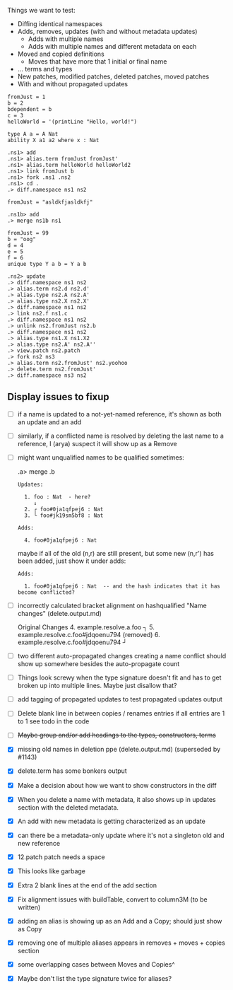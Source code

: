 
Things we want to test:

* Diffing identical namespaces
* Adds, removes, updates (with and without metadata updates)
  * Adds with multiple names
  * Adds with multiple names and different metadata on each
* Moved and copied definitions
  * Moves that have more that 1 initial or final name
* ... terms and types
* New patches, modified patches, deleted patches, moved patches
* With and without propagated updates

```unison:hide
fromJust = 1
b = 2
bdependent = b
c = 3
helloWorld = '(printLine "Hello, world!")

type A a = A Nat
ability X a1 a2 where x : Nat
```

```ucm
.ns1> add
.ns1> alias.term fromJust fromJust'
.ns1> alias.term helloWorld helloWorld2
.ns1> link fromJust b
.ns1> fork .ns1 .ns2
.ns1> cd .
.> diff.namespace ns1 ns2
```

```unison:hide
fromJust = "asldkfjasldkfj"
```

```ucm
.ns1b> add
.> merge ns1b ns1
```

```unison:hide
fromJust = 99
b = "oog"
d = 4
e = 5
f = 6
unique type Y a b = Y a b
```

```ucm
.ns2> update
.> diff.namespace ns1 ns2
.> alias.term ns2.d ns2.d'
.> alias.type ns2.A ns2.A'
.> alias.type ns2.X ns2.X'
.> diff.namespace ns1 ns2
.> link ns2.f ns1.c
.> diff.namespace ns1 ns2
.> unlink ns2.fromJust ns2.b
.> diff.namespace ns1 ns2
.> alias.type ns1.X ns1.X2
.> alias.type ns2.A' ns2.A''
.> view.patch ns2.patch
.> fork ns2 ns3
.> alias.term ns2.fromJust' ns2.yoohoo
.> delete.term ns2.fromJust'
.> diff.namespace ns3 ns2
```

## Display issues to fixup

- [ ] if a name is updated to a not-yet-named reference, it's shown as both an update and an add
- [ ] similarly, if a conflicted name is resolved by deleting the last name to
      a reference, I (arya) suspect it will show up as a Remove
- [ ] might want unqualified names to be qualified sometimes:

    .a> merge .b

      Updates:

        1. foo : Nat  - here?
           ↓
        2. ┌ foo#0ja1qfpej6 : Nat
        3. └ foo#jk19sm5bf8 : Nat

      Adds:

        4. foo#0ja1qfpej6 : Nat

    maybe if all of the old (n,r) are still present, but some new (n,r') has
    been added, just show it under adds:

      Adds:

        1. foo#0ja1qfpej6 : Nat  -- and the hash indicates that it has become conflicted?

- [ ] incorrectly calculated bracket alignment on hashqualified "Name changes"  (delete.output.md)

    Original                               Changes
    4. example.resolve.a.foo ┐             5. example.resolve.c.foo#jdqoenu794 (removed)
    6. example.resolve.c.foo#jdqoenu794 ┘  

- [ ] two different auto-propagated changes creating a name conflict should show
      up somewhere besides the auto-propagate count
- [ ] Things look screwy when the type signature doesn't fit and has to get broken
      up into multiple lines. Maybe just disallow that?
- [ ] add tagging of propagated updates to test propagated updates output
- [ ] Delete blank line in between copies / renames entries if all entries are 1 to 1
      see todo in the code
- [ ] ~~Maybe group and/or add headings to the types, constructors, terms~~
- [x] missing old names in deletion ppe (delete.output.md)  (superseded by \#1143)
- [x] delete.term has some bonkers output
- [x] Make a decision about how we want to show constructors in the diff
- [x] When you delete a name with metadata, it also shows up in updates section
      with the deleted metadata.
- [x] An add with new metadata is getting characterized as an update
- [x] can there be a metadata-only update where it's not a singleton old and new reference
- [x] 12.patch patch needs a space
- [x] This looks like garbage
- [x] Extra 2 blank lines at the end of the add section
- [x] Fix alignment issues with buildTable, convert to column3M (to be written)
- [x] adding an alias is showing up as an Add and a Copy; should just show as Copy
- [x] removing one of multiple aliases appears in removes + moves + copies section
- [x] some overlapping cases between Moves and Copies^
- [x] Maybe don't list the type signature twice for aliases?
